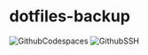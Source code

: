 # dotfiles-backup

![GithubCodespaces](https://img.shields.io/badge/Github_Codespaces-Dotfiles-black.svg?style=for-the-badge&logo=Github&logoColor=white&labelColor=111111)
![GithubSSH](https://img.shields.io/badge/SSH_Connection-red.svg?style=for-the-badge&logo=Github&logoColor=white)
